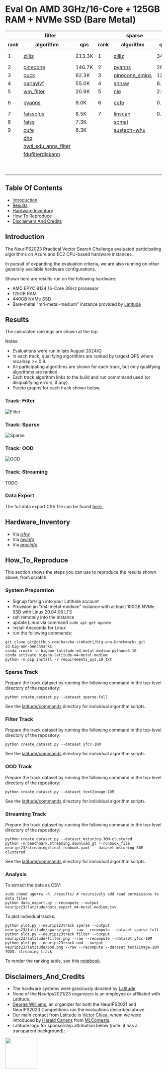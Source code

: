 
# Eval On AMD 3GHz/16-Core + 125GB RAM + NVMe SSD (Bare Metal)

<table id="T_8d4fc">
  <thead>
    <tr>
      <th id="T_8d4fc_level0_col0" class="col_heading level0 col0" colspan="3">filter</th>
      <th id="T_8d4fc_level0_col3" class="col_heading level0 col3" colspan="3">sparse</th>
      <th id="T_8d4fc_level0_col6" class="col_heading level0 col6" colspan="3">ood</th>
    </tr>
    <tr>
      <th id="T_8d4fc_level1_col0" class="col_heading level1 col0" >rank</th>
      <th id="T_8d4fc_level1_col1" class="col_heading level1 col1" >algorithm</th>
      <th id="T_8d4fc_level1_col2" class="col_heading level1 col2" >qps</th>
      <th id="T_8d4fc_level1_col3" class="col_heading level1 col3" >rank</th>
      <th id="T_8d4fc_level1_col4" class="col_heading level1 col4" >algorithm</th>
      <th id="T_8d4fc_level1_col5" class="col_heading level1 col5" >qps</th>
      <th id="T_8d4fc_level1_col6" class="col_heading level1 col6" >rank</th>
      <th id="T_8d4fc_level1_col7" class="col_heading level1 col7" >algorithm</th>
      <th id="T_8d4fc_level1_col8" class="col_heading level1 col8" >qps</th>
    </tr>
  </thead>
  <tbody>
    <tr>
      <td id="T_8d4fc_row0_col0" class="data row0 col0" >1</td>
      <td id="T_8d4fc_row0_col1" class="data row0 col1" ><a href="latitude/commands/filter__zilliz.sh"><div style="height:100%;width:100%">zilliz</div></a></td>
      <td id="T_8d4fc_row0_col2" class="data row0 col2" >               213.3K</td>
      <td id="T_8d4fc_row0_col3" class="data row0 col3" >1</td>
      <td id="T_8d4fc_row0_col4" class="data row0 col4" ><a href="latitude/commands/sparse__zilliz.sh"><div style="height:100%;width:100%">zilliz</div></a></td>
      <td id="T_8d4fc_row0_col5" class="data row0 col5" >                34.8K</td>
      <td id="T_8d4fc_row0_col6" class="data row0 col6" >1</td>
      <td id="T_8d4fc_row0_col7" class="data row0 col7" ><a href="latitude/commands/ood__pinecone-ood.sh"><div style="height:100%;width:100%">pinecone-ood</div></a></td>
      <td id="T_8d4fc_row0_col8" class="data row0 col8" >                76.9K</td>
    </tr>
    <tr>
      <td id="T_8d4fc_row1_col0" class="data row1 col0" >2</td>
      <td id="T_8d4fc_row1_col1" class="data row1 col1" ><a href="latitude/commands/filter__pinecone.sh"><div style="height:100%;width:100%">pinecone</div></a></td>
      <td id="T_8d4fc_row1_col2" class="data row1 col2" >               146.7K</td>
      <td id="T_8d4fc_row1_col3" class="data row1 col3" >2</td>
      <td id="T_8d4fc_row1_col4" class="data row1 col4" ><a href="latitude/commands/sparse__pyanns.sh"><div style="height:100%;width:100%">pyanns</div></a></td>
      <td id="T_8d4fc_row1_col5" class="data row1 col5" >                26.9K</td>
      <td id="T_8d4fc_row1_col6" class="data row1 col6" >2</td>
      <td id="T_8d4fc_row1_col7" class="data row1 col7" ><a href="latitude/commands/ood__zilliz.sh"><div style="height:100%;width:100%">zilliz</div></a></td>
      <td id="T_8d4fc_row1_col8" class="data row1 col8" >                73.5K</td>
    </tr>
    <tr>
      <td id="T_8d4fc_row2_col0" class="data row2 col0" >3</td>
      <td id="T_8d4fc_row2_col1" class="data row2 col1" ><a href="latitude/commands/filter__puck.sh"><div style="height:100%;width:100%">puck</div></a></td>
      <td id="T_8d4fc_row2_col2" class="data row2 col2" >                62.3K</td>
      <td id="T_8d4fc_row2_col3" class="data row2 col3" >3</td>
      <td id="T_8d4fc_row2_col4" class="data row2 col4" ><a href="latitude/commands/sparse__pinecone_smips.sh"><div style="height:100%;width:100%">pinecone_smips</div></a></td>
      <td id="T_8d4fc_row2_col5" class="data row2 col5" >                12.0K</td>
      <td id="T_8d4fc_row2_col6" class="data row2 col6" >3</td>
      <td id="T_8d4fc_row2_col7" class="data row2 col7" ><a href="latitude/commands/ood__pyanns.sh"><div style="height:100%;width:100%">pyanns</div></a></td>
      <td id="T_8d4fc_row2_col8" class="data row2 col8" >                55.5K</td>
    </tr>
    <tr>
      <td id="T_8d4fc_row3_col0" class="data row3 col0" >4</td>
      <td id="T_8d4fc_row3_col1" class="data row3 col1" ><a href="latitude/commands/filter__parlayivf.sh"><div style="height:100%;width:100%">parlayivf</div></a></td>
      <td id="T_8d4fc_row3_col2" class="data row3 col2" >                55.0K</td>
      <td id="T_8d4fc_row3_col3" class="data row3 col3" >4</td>
      <td id="T_8d4fc_row3_col4" class="data row3 col4" ><a href="latitude/commands/sparse__shnsw.sh"><div style="height:100%;width:100%">shnsw</div></a></td>
      <td id="T_8d4fc_row3_col5" class="data row3 col5" >                 8.2K</td>
      <td id="T_8d4fc_row3_col6" class="data row3 col6" >4</td>
      <td id="T_8d4fc_row3_col7" class="data row3 col7" ><a href="latitude/commands/ood__scann.sh"><div style="height:100%;width:100%">scann</div></a></td>
      <td id="T_8d4fc_row3_col8" class="data row3 col8" >                32.3K</td>
    </tr>
    <tr>
      <td id="T_8d4fc_row4_col0" class="data row4 col0" >5</td>
      <td id="T_8d4fc_row4_col1" class="data row4 col1" ><a href="latitude/commands/filter__wm_filter.sh"><div style="height:100%;width:100%">wm_filter</div></a></td>
      <td id="T_8d4fc_row4_col2" class="data row4 col2" >                20.9K</td>
      <td id="T_8d4fc_row4_col3" class="data row4 col3" >5</td>
      <td id="T_8d4fc_row4_col4" class="data row4 col4" ><a href="latitude/commands/sparse__nle.sh"><div style="height:100%;width:100%">nle</div></a></td>
      <td id="T_8d4fc_row4_col5" class="data row4 col5" >                 2.9K</td>
      <td id="T_8d4fc_row4_col6" class="data row4 col6" >5</td>
      <td id="T_8d4fc_row4_col7" class="data row4 col7" ><a href="latitude/commands/ood__sustech-ood.sh"><div style="height:100%;width:100%">sustech-ood</div></a></td>
      <td id="T_8d4fc_row4_col8" class="data row4 col8" >                28.5K</td>
    </tr>
    <tr>
      <td id="T_8d4fc_row5_col0" class="data row5 col0" >6</td>
      <td id="T_8d4fc_row5_col1" class="data row5 col1" ><a href="latitude/commands/filter__pyanns.sh"><div style="height:100%;width:100%">pyanns</div></a></td>
      <td id="T_8d4fc_row5_col2" class="data row5 col2" >                 9.0K</td>
      <td id="T_8d4fc_row5_col3" class="data row5 col3" >6</td>
      <td id="T_8d4fc_row5_col4" class="data row5 col4" ><a href="latitude/commands/sparse__cufe.sh"><div style="height:100%;width:100%">cufe</div></a></td>
      <td id="T_8d4fc_row5_col5" class="data row5 col5" >                 0.1K</td>
      <td id="T_8d4fc_row5_col6" class="data row5 col6" >6</td>
      <td id="T_8d4fc_row5_col7" class="data row5 col7" ><a href="latitude/commands/ood__mysteryann-dif.sh"><div style="height:100%;width:100%">mysteryann-dif</div></a></td>
      <td id="T_8d4fc_row5_col8" class="data row5 col8" >                27.9K</td>
    </tr>
    <tr>
      <td id="T_8d4fc_row6_col0" class="data row6 col0" >7</td>
      <td id="T_8d4fc_row6_col1" class="data row6 col1" ><a href="latitude/commands/filter__faissplus.sh"><div style="height:100%;width:100%">faissplus</div></a></td>
      <td id="T_8d4fc_row6_col2" class="data row6 col2" >                 8.5K</td>
      <td id="T_8d4fc_row6_col3" class="data row6 col3" >7</td>
      <td id="T_8d4fc_row6_col4" class="data row6 col4" ><a href="latitude/commands/sparse__linscan.sh"><div style="height:100%;width:100%">linscan</div></a></td>
      <td id="T_8d4fc_row6_col5" class="data row6 col5" >                 0.1K</td>
      <td id="T_8d4fc_row6_col6" class="data row6 col6" >7</td>
      <td id="T_8d4fc_row6_col7" class="data row6 col7" ><a href="latitude/commands/ood__mysteryann.sh"><div style="height:100%;width:100%">mysteryann</div></a></td>
      <td id="T_8d4fc_row6_col8" class="data row6 col8" >                26.6K</td>
    </tr>
    <tr>
      <td id="T_8d4fc_row7_col0" class="data row7 col0" >8</td>
      <td id="T_8d4fc_row7_col1" class="data row7 col1" ><a href="latitude/commands/filter__faiss.sh"><div style="height:100%;width:100%">faiss</div></a></td>
      <td id="T_8d4fc_row7_col2" class="data row7 col2" >                 7.3K</td>
      <td id="T_8d4fc_row7_col3" class="data row7 col3" ><NA></td>
      <td id="T_8d4fc_row7_col4" class="data row7 col4" ><a href="latitude/errors/sparse__spmat.txt"><div style="height:100%;width:100%">spmat</div></a></td>
      <td id="T_8d4fc_row7_col5" class="data row7 col5" ></td>
      <td id="T_8d4fc_row7_col6" class="data row7 col6" >8</td>
      <td id="T_8d4fc_row7_col7" class="data row7 col7" ><a href="latitude/commands/ood__vamana.sh"><div style="height:100%;width:100%">vamana</div></a></td>
      <td id="T_8d4fc_row7_col8" class="data row7 col8" >                20.0K</td>
    </tr>
    <tr>
      <td id="T_8d4fc_row8_col0" class="data row8 col0" >9</td>
      <td id="T_8d4fc_row8_col1" class="data row8 col1" ><a href="latitude/commands/filter__cufe.sh"><div style="height:100%;width:100%">cufe</div></a></td>
      <td id="T_8d4fc_row8_col2" class="data row8 col2" >                 6.3K</td>
      <td id="T_8d4fc_row8_col3" class="data row8 col3" ><NA></td>
      <td id="T_8d4fc_row8_col4" class="data row8 col4" ><a href="latitude/errors/sparse__sustech-whu.txt"><div style="height:100%;width:100%">sustech-whu</div></a></td>
      <td id="T_8d4fc_row8_col5" class="data row8 col5" ></td>
      <td id="T_8d4fc_row8_col6" class="data row8 col6" >9</td>
      <td id="T_8d4fc_row8_col7" class="data row8 col7" ><a href="latitude/commands/ood__puck.sh"><div style="height:100%;width:100%">puck</div></a></td>
      <td id="T_8d4fc_row8_col8" class="data row8 col8" >                19.0K</td>
    </tr>
    <tr>
      <td id="T_8d4fc_row9_col0" class="data row9 col0" ><NA></td>
      <td id="T_8d4fc_row9_col1" class="data row9 col1" ><a href="latitude/errors/filter__dhq.txt"><div style="height:100%;width:100%">dhq</div></a></td>
      <td id="T_8d4fc_row9_col2" class="data row9 col2" ></td>
      <td id="T_8d4fc_row9_col3" class="data row9 col3" ><NA></td>
      <td id="T_8d4fc_row9_col4" class="data row9 col4" ></td>
      <td id="T_8d4fc_row9_col5" class="data row9 col5" ></td>
      <td id="T_8d4fc_row9_col6" class="data row9 col6" >10</td>
      <td id="T_8d4fc_row9_col7" class="data row9 col7" ><a href="latitude/commands/ood__ngt.sh"><div style="height:100%;width:100%">ngt</div></a></td>
      <td id="T_8d4fc_row9_col8" class="data row9 col8" >                11.9K</td>
    </tr>
    <tr>
      <td id="T_8d4fc_row10_col0" class="data row10 col0" ><NA></td>
      <td id="T_8d4fc_row10_col1" class="data row10 col1" ><a href="latitude/errors/filter__hwtl_sdu_anns_filter.txt"><div style="height:100%;width:100%">hwtl_sdu_anns_filter</div></a></td>
      <td id="T_8d4fc_row10_col2" class="data row10 col2" ></td>
      <td id="T_8d4fc_row10_col3" class="data row10 col3" ><NA></td>
      <td id="T_8d4fc_row10_col4" class="data row10 col4" ></td>
      <td id="T_8d4fc_row10_col5" class="data row10 col5" ></td>
      <td id="T_8d4fc_row10_col6" class="data row10 col6" >11</td>
      <td id="T_8d4fc_row10_col7" class="data row10 col7" ><a href="latitude/commands/ood__epsearch.sh"><div style="height:100%;width:100%">epsearch</div></a></td>
      <td id="T_8d4fc_row10_col8" class="data row10 col8" >                 7.7K</td>
    </tr>
    <tr>
      <td id="T_8d4fc_row11_col0" class="data row11 col0" ><NA></td>
      <td id="T_8d4fc_row11_col1" class="data row11 col1" ><a href="latitude/errors/filter__fdufilterdiskann.txt"><div style="height:100%;width:100%">fdufilterdiskann</div></a></td>
      <td id="T_8d4fc_row11_col2" class="data row11 col2" ></td>
      <td id="T_8d4fc_row11_col3" class="data row11 col3" ><NA></td>
      <td id="T_8d4fc_row11_col4" class="data row11 col4" ></td>
      <td id="T_8d4fc_row11_col5" class="data row11 col5" ></td>
      <td id="T_8d4fc_row11_col6" class="data row11 col6" >12</td>
      <td id="T_8d4fc_row11_col7" class="data row11 col7" ><a href="latitude/commands/ood__diskann.sh"><div style="height:100%;width:100%">diskann</div></a></td>
      <td id="T_8d4fc_row11_col8" class="data row11 col8" >                 6.4K</td>
    </tr>
    <tr>
      <td id="T_8d4fc_row12_col0" class="data row12 col0" ><NA></td>
      <td id="T_8d4fc_row12_col1" class="data row12 col1" ></td>
      <td id="T_8d4fc_row12_col2" class="data row12 col2" ></td>
      <td id="T_8d4fc_row12_col3" class="data row12 col3" ><NA></td>
      <td id="T_8d4fc_row12_col4" class="data row12 col4" ></td>
      <td id="T_8d4fc_row12_col5" class="data row12 col5" ></td>
      <td id="T_8d4fc_row12_col6" class="data row12 col6" >13</td>
      <td id="T_8d4fc_row12_col7" class="data row12 col7" ><a href="latitude/commands/ood__cufe.sh"><div style="height:100%;width:100%">cufe</div></a></td>
      <td id="T_8d4fc_row12_col8" class="data row12 col8" >                 5.4K</td>
    </tr>
    <tr>
      <td id="T_8d4fc_row13_col0" class="data row13 col0" ><NA></td>
      <td id="T_8d4fc_row13_col1" class="data row13 col1" ></td>
      <td id="T_8d4fc_row13_col2" class="data row13 col2" ></td>
      <td id="T_8d4fc_row13_col3" class="data row13 col3" ><NA></td>
      <td id="T_8d4fc_row13_col4" class="data row13 col4" ></td>
      <td id="T_8d4fc_row13_col5" class="data row13 col5" ></td>
      <td id="T_8d4fc_row13_col6" class="data row13 col6" ><NA></td>
      <td id="T_8d4fc_row13_col7" class="data row13 col7" ><a href="latitude/errors/ood__puck-fizz.txt"><div style="height:100%;width:100%">puck-fizz</div></a></td>
      <td id="T_8d4fc_row13_col8" class="data row13 col8" ></td>
    </tr>
  </tbody>
</table>
 

## Table Of Contents

- [Introduction](#introduction)  
- [Results](#results) 
- [Hardware Inventory](#hardware_inventory)
- [How To Reproduce](#how_to_reproduce)
- [Disclaimers And Credits](#disclaimers_and_credits)  

## Introduction

The NeurIPS2023 Practical Vector Search Challenge evaluated participating algorithms on Azure and EC2 CPU-based hardware instances.

In pursuit of expanding the evaluation criteria, we are also running on other generally available hardware configurations.

Shown here are results run on the following hardware:
* AMD EPYC 9124 16-Core 3GHz processor
* 125GB RAM 
* 440GB NVMe SSD
* Bare-metal "m4-metal-medium" instance provided by [Latitude](https://www.latitude.sh/) 

## Results

The calculated rankings are shown at the top.

Notes:
* Evaluations were run in late August 2024/Q
* In each track, qualifying algorithms are ranked by largest QPS where recall/ap >= 0.9.
* All participating algorithms are shown for each track, but only qualifying algorithms are ranked.
* Each track algorithm links to the build and run commmand used (or disqualifying errors, if any).
* Pareto graphs for each track shown below.

### Track: Filter

![Filter](latitude/filter.png)

### Track: Sparse

![Sparse](latitude/sparse.png)

### Track: OOD

![OOD](latitude/ood.png)

### Track: Streaming

TODO

### Data Export

The full data export CSV file can be found [here.](latitude/data_export_m4-metal-medium.csv)

## Hardware_Inventory

* Via [*lshw*](latitude/m4-metal-medium-lshw.txt)
* Via [*hwinfo*](latitude/m4-metal-medium-hwinfo.txt)
* Via [*procinfo*](latitude/m4-metal-medium-procinfo.txt)

## How_To_Reproduce

This section shows the steps you can use to reproduce the results shown above, from scratch.

### System Preparation

* Signup for/sign into your Latitude account 
* Provision an "m4-metal-medium" instance with at least 100GB NVMe SSD with Linux 20.04.06 LTS
* ssh remotely into the instance
* update Linux via command ```sudo apt-get update```
* install Anaconda for Linux
* run the following commands:
```
git clone git@github.com:harsha-simhadri/big-ann-benchmarks.git
cd big-ann-benchmarks
conda create -n bigann-latitude-m4-metal-medium python=3.10
conda activate bigann-latitude-m4-metal-medium
python -m pip install -r requirements_py3.10.txt 
```

### Sparse Track

Prepare the track dataset by running the following command in the top-level directory of the repository:
```
python create_dataset.py --dataset sparse-full
```

See the [latitude/commands](latitude/commands) directory for individual algorithm scripts.

### Filter Track

Prepare the track dataset by running the following command in the top-level directory of the repository:
```
python create_dataset.py --dataset yfcc-10M
```

See the [latitude/commands](latitude/commands) directory for individual algorithm scripts.

### OOD Track

Prepare the track dataset by running the following command in the top-level directory of the repository:
```
python create_dataset.py --dataset text2image-10M 
```
See the [latitude/commands](latitude/commands) directory for individual algorithm scripts.

### Streaming Track

Prepare the track dataset by running the following command in the top-level directory of the repository:
```
python create_dataset.py --dataset msturing-30M-clustered
python -m benchmark.streaming.download_gt --runbook_file neurips23/streaming/final_runbook.yaml  --dataset msturing-30M-clustered
```

See the [latitude/commands](latitude/commands) directory for individual algorithm scripts.

### Analysis

To extract the data as CSV:
```
sudo chmod ugo+rw -R ./results/ # recursively add read permissions to data files
python data_export.py --recompute --output neurips23/latitude/data_export_m4-metal-medium.csv
```

To plot individual tracks:
```
python plot.py --neurips23track sparse --output neurips23/latitude/sparse.png --raw --recompute --dataset sparse-full
python plot.py --neurips23track filter --output neurips23/latitude/filter.png --raw --recompute --dataset yfcc-10M
python plot.py --neurips23track ood --output neurips23/latitude/ood.png --raw --recompute --dataset text2image-10M
TODO: streaming track
```

To render the ranking table, see this [notebook](latitude/analysis.ipynb).

## Disclaimers_And_Credits

* The hardware systems were graciously donated by [Latitude](https://www.latitude.sh/)
* None of the Neurips2021/23 organizers is an employee or affiliated with Latitude.
* [George Williams](https://github.com/sourcesync), an organizer for both the NeurIPS2021 and NeurIPS2023 Competitions ran the evaluations described above.
* Our main contact from Latitude is [Victor Chiea](victor.chiea@latitude.sh), whom we were introduced by [Harald Carlens](harald@mlcontests.com) from [MLContests](https://mlcontests.com/).
* Latitude logo for sponsorship attribution below (note: it has a transparent background):
<img src="latitude/latitude_logo.png" height="100px">
